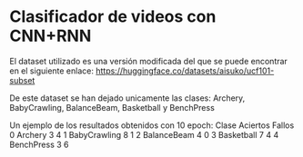# Clasificador de videos con CNN+RNN

El dataset utilizado es una versión modificada del que se puede encontrar en el siguiente enlace:
https://huggingface.co/datasets/aisuko/ucf101-subset

De este dataset se han dejado unicamente las clases: Archery, BabyCrawling, BalanceBeam, Basketball y BenchPress

Un ejemplo de los resultados obtenidos con 10 epoch:
          Clase Aciertos Fallos
0       Archery        3      4
1  BabyCrawling        8      1
2   BalanceBeam        4      0
3    Basketball        7      4
4    BenchPress        3      6